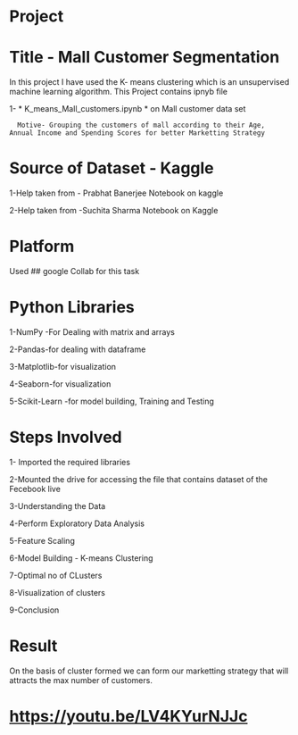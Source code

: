 # Project
# Title - Mall Customer Segmentation 
In this project I have used the K- means clustering which is an unsupervised machine learning algorithm.
This Project contains ipnyb file 

 1- * K_means_Mall_customers.ipynb * on Mall customer data set
 
      Motive- Grouping the customers of mall according to their Age, Annual Income and Spending Scores for better Marketting Strategy

# Source of Dataset - Kaggle
 1-Help taken from - Prabhat Banerjee Notebook on kaggle

 2-Help taken from -Suchita Sharma Notebook on Kaggle

# Platform
 Used ## google Collab for this task

# Python Libraries
 1-NumPy -For Dealing with matrix and arrays 

 2-Pandas-for dealing with dataframe

 3-Matplotlib-for visualization

 4-Seaborn-for visualization

 5-Scikit-Learn -for model building, Training and Testing

# Steps Involved
 1- Imported the required libraries

 2-Mounted the drive for accessing the file that contains dataset of the Fecebook live 

 3-Understanding the Data 

 4-Perform Exploratory Data Analysis

 5-Feature Scaling

 6-Model Building - K-means Clustering

 7-Optimal no of CLusters

 8-Visualization of clusters 

 9-Conclusion
 
# Result
  On the basis of cluster formed  we can form our marketting strategy that will attracts the max number of customers.
  
  
# https://youtu.be/LV4KYurNJJc
